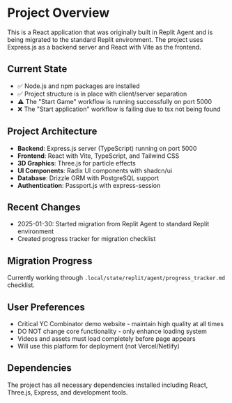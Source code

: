 # Project Overview

This is a React application that was originally built in Replit Agent and is being migrated to the standard Replit environment. The project uses Express.js as a backend server and React with Vite as the frontend.

## Current State
- ✅ Node.js and npm packages are installed
- ✅ Project structure is in place with client/server separation
- ⚠️ The "Start Game" workflow is running successfully on port 5000
- ❌ The "Start application" workflow is failing due to tsx not being found

## Project Architecture
- **Backend**: Express.js server (TypeScript) running on port 5000
- **Frontend**: React with Vite, TypeScript, and Tailwind CSS
- **3D Graphics**: Three.js for particle effects
- **UI Components**: Radix UI components with shadcn/ui
- **Database**: Drizzle ORM with PostgreSQL support
- **Authentication**: Passport.js with express-session

## Recent Changes
- 2025-01-30: Started migration from Replit Agent to standard Replit environment
- Created progress tracker for migration checklist

## Migration Progress
Currently working through `.local/state/replit/agent/progress_tracker.md` checklist.

## User Preferences
- Critical YC Combinator demo website - maintain high quality at all times
- DO NOT change core functionality - only enhance loading system
- Videos and assets must load completely before page appears
- Will use this platform for deployment (not Vercel/Netlify)

## Dependencies
The project has all necessary dependencies installed including React, Three.js, Express, and development tools.